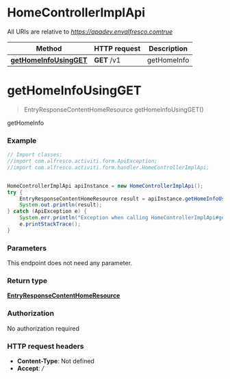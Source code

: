 # HomeControllerImplApi

All URIs are relative to *https://apadev.envalfresco.comtrue*

Method | HTTP request | Description
------------- | ------------- | -------------
[**getHomeInfoUsingGET**](HomeControllerImplApi.md#getHomeInfoUsingGET) | **GET** /v1 | getHomeInfo


<a name="getHomeInfoUsingGET"></a>
# **getHomeInfoUsingGET**
> EntryResponseContentHomeResource getHomeInfoUsingGET()

getHomeInfo

### Example
```java
// Import classes:
//import com.alfresco.activiti.form.ApiException;
//import com.alfresco.activiti.form.handler.HomeControllerImplApi;


HomeControllerImplApi apiInstance = new HomeControllerImplApi();
try {
    EntryResponseContentHomeResource result = apiInstance.getHomeInfoUsingGET();
    System.out.println(result);
} catch (ApiException e) {
    System.err.println("Exception when calling HomeControllerImplApi#getHomeInfoUsingGET");
    e.printStackTrace();
}
```

### Parameters
This endpoint does not need any parameter.

### Return type

[**EntryResponseContentHomeResource**](EntryResponseContentHomeResource.md)

### Authorization

No authorization required

### HTTP request headers

 - **Content-Type**: Not defined
 - **Accept**: */*


